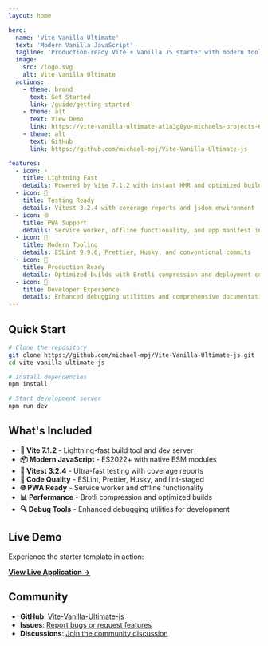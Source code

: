 ```yaml
---
layout: home

hero:
  name: 'Vite Vanilla Ultimate'
  text: 'Modern Vanilla JavaScript'
  tagline: 'Production-ready Vite + Vanilla JS starter with modern tooling and best practices'
  image:
    src: /logo.svg
    alt: Vite Vanilla Ultimate
  actions:
    - theme: brand
      text: Get Started
      link: /guide/getting-started
    - theme: alt
      text: View Demo
      link: https://vite-vanilla-ultimate-at1a3g8yu-michaels-projects-6a11f466.vercel.app
    - theme: alt
      text: GitHub
      link: https://github.com/michael-mpj/Vite-Vanilla-Ultimate-js

features:
  - icon: ⚡
    title: Lightning Fast
    details: Powered by Vite 7.1.2 with instant HMR and optimized builds
  - icon: 🧪
    title: Testing Ready
    details: Vitest 3.2.4 with coverage reports and jsdom environment
  - icon: 🌐
    title: PWA Support
    details: Service worker, offline functionality, and app manifest included
  - icon: 🔧
    title: Modern Tooling
    details: ESLint 9.9.0, Prettier, Husky, and conventional commits
  - icon: 📱
    title: Production Ready
    details: Optimized builds with Brotli compression and deployment configs
  - icon: 🎯
    title: Developer Experience
    details: Enhanced debugging utilities and comprehensive documentation
---
```


## Quick Start

```bash
# Clone the repository
git clone https://github.com/michael-mpj/Vite-Vanilla-Ultimate-js.git
cd vite-vanilla-ultimate-js

# Install dependencies
npm install

# Start development server
npm run dev
```

## What's Included

- **🚀 Vite 7.1.2** - Lightning-fast build tool and dev server
- **📦 Modern JavaScript** - ES2022+ with native ESM modules
- **🧪 Vitest 3.2.4** - Ultra-fast testing with coverage reports
- **🎨 Code Quality** - ESLint, Prettier, Husky, and lint-staged
- **🌐 PWA Ready** - Service worker and offline functionality
- **📊 Performance** - Brotli compression and optimized builds
- **🔍 Debug Tools** - Enhanced debugging utilities for development

## Live Demo

Experience the starter template in action:

**[View Live Application →](https://vite-vanilla-ultimate-at1a3g8yu-michaels-projects-6a11f466.vercel.app)**

## Community

- **GitHub**: [Vite-Vanilla-Ultimate-js](https://github.com/michael-mpj/Vite-Vanilla-Ultimate-js)
- **Issues**: [Report bugs or request features](https://github.com/michael-mpj/Vite-Vanilla-Ultimate-js/issues)
- **Discussions**: [Join the community discussion](https://github.com/michael-mpj/Vite-Vanilla-Ultimate-js/discussions)
